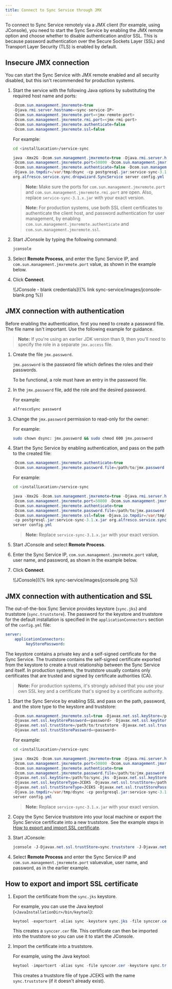 ```yaml
---
title: Connect to Sync Service through JMX
---
```


To connect to Sync Service remotely via a JMX client (for example, using JConsole), you need to start the Sync Service by enabling the JMX remote option and choose whether to disable authentication and/or SSL. This is because password authentication over the Secure Sockets Layer (SSL) and Transport Layer Security (TLS) is enabled by default.

## Insecure JMX connection

You can start the Sync Service with JMX remote enabled and all security disabled, but this isn't recommended for production systems.

1. Start the service with the following Java options by substituting the required host name and ports:

    ```java
    -Dcom.sun.management.jmxremote=true
    -Djava.rmi.server.hostname=<sync-service-IP>
    -Dcom.sun.management.jmxremote.port=<jmx-remote-port>
    -Dcom.sun.management.jmxremote.rmi.port=<jmx-rmi-port>
    -Dcom.sun.management.jmxremote.authenticate=false
    -Dcom.sun.management.jmxremote.ssl=false
    ```

    For example:

    ```bash
    cd <installLocation>/service-sync
    ```

    ```java
    java -Xmx2G -Dcom.sun.management.jmxremote=true -Djava.rmi.server.hostname=34.253.209.238
    -Dcom.sun.management.jmxremote.port=50800 -Dcom.sun.management.jmxremote.rmi.port=50801
    -Dcom.sun.management.jmxremote.authenticate=false -Dcom.sun.management.jmxremote.ssl=false
    -Djava.io.tmpdir=/var/tmp/dsync -cp postgresql.jar:service-sync-3.1.x.jar
    org.alfresco.service.sync.dropwizard.SyncService server config.yml
    ```

    > **Note:** Make sure the ports for `com.sun.management.jmxremote.port` and `com.sun.management.jmxremote.rmi.port` are open. Also, replace `service-sync-3.1.x.jar` with your exact version.

    > **Note:** For production systems, use both SSL client certificates to authenticate the client host, and password authentication for user management, by enabling `com.sun.management.jmxremote.authenticate` and `com.sun.management.jmxremote.ssl`.

2. Start JConsole by typing the following command:

    ```bash
    jconsole
    ```

3. Select **Remote Process**, and enter the Sync Service IP, and `com.sun.management.jmxremote.port` value, as shown in the example below.
4. Click **Connect**.

    ![JConsole - blank credentials]({% link sync-service/images/jconsole-blank.png %})

## JMX connection with authentication

Before enabling the authentication, first you need to create a password file. The file name isn't important. Use the following example for guidance.

> **Note:** If you're using an earlier JDK version than 9, then you'll need to specify the role in a separate `jmx.access` file.

1. Create the file `jmx.password`.

    `jmx.password` is the password file which defines the roles and their passwords.

    To be functional, a role must have an entry in the password file.

2. In the `jmx.password` file, add the role and the desired password.

    For example:

    ```bash
    alfrescoSync password
    ```

3. Change the `jmx.password` permission to read-only for the owner:

    For example:

    ```bash
    sudo chown dsync: jmx.password && sudo chmod 600 jmx.password
    ```

4. Start the Sync Service by enabling authentication, and pass on the path to the created file:

    ```java
    -Dcom.sun.management.jmxremote.authenticate=true
    -Dcom.sun.management.jmxremote.password.file=/path/to/jmx.password
    ```

    For example:

    ```bash
    cd <installLocation>/service-sync
    ```

    ```java
    java -Xmx2G -Dcom.sun.management.jmxremote=true -Djava.rmi.server.hostname=34.253.209.238
    -Dcom.sun.management.jmxremote.port=50800 -Dcom.sun.management.jmxremote.rmi.port=50801
    -Dcom.sun.management.jmxremote.authenticate=true
    -Dcom.sun.management.jmxremote.password.file=/path/to/jmx.password
    -Dcom.sun.management.jmxremote.ssl=false -Djava.io.tmpdir=/var/tmp/dsync
    -cp postgresql.jar:service-sync-3.1.x.jar org.alfresco.service.sync.dropwizard.SyncService
    server config.yml
    ```

    > **Note:** Replace `service-sync-3.1.x.jar` with your exact version.

5. Start JConsole and select **Remote Process**.

6. Enter the Sync Service IP, `com.sun.management.jmxremote.port` value, user name, and password, as shown in the example below.

7. Click **Connect**.

    ![JConsole]({% link sync-service/images/jconsole.png %})

## JMX connection with authentication and SSL

The out-of-the-box Sync Service provides keystore (`sync.jks`) and truststore (`sync.truststore`). The password for the keystore and truststore for the default installation is specified in the `applicationConnectors` section of the `config.yml` file:

```yaml
server:
    applicationConnectors:
         keyStorePassword:
```

The keystore contains a private key and a self-signed certificate for the Sync Service. The truststore contains the self-signed certificate exported from the keystore to create a trust relationship between the Sync Service and itself. In production systems, the truststore usually contains only certificates that are trusted and signed by certificate authorities (CA).

> **Note:** For production systems, it's strongly advised that you use your own SSL key and a certificate that's signed by a certificate authority.

1. Start the Sync Service by enabling SSL and pass on the path, password, and the store type to the keystore and truststore:

    ```java
    -Dcom.sun.management.jmxremote.ssl=true -Djavax.net.ssl.keyStore=/path/to/keystore
    -Djavax.net.ssl.keyStorePassword=<password> -Djavax.net.ssl.keyStoreType=<type>
    -Djavax.net.ssl.trustStore=/path/to/truststore -Djavax.net.ssl.trustStoreType=<type>
    -Djavax.net.ssl.trustStorePassword=<password>
    ```

    For example:

    ```bash
    cd <installLocation>/service-sync
    ```

    ```java
    java -Xmx2G -Dcom.sun.management.jmxremote=true -Djava.rmi.server.hostname=34.253.209.238
    -Dcom.sun.management.jmxremote.port=50800 -Dcom.sun.management.jmxremote.rmi.port=50801
    -Dcom.sun.management.jmxremote.authenticate=true
    -Dcom.sun.management.jmxremote.password.file=/path/to/jmx.password -Dcom.sun.management.jmxremote.ssl=true
    -Djavax.net.ssl.keyStore=/path/to/sync.jks -Djavax.net.ssl.keyStorePassword=<password>
    -Djavax.net.ssl.keyStoreType=JCEKS -Djavax.net.ssl.trustStore=/path/to/sync.truststore
    -Djavax.net.ssl.trustStoreType=JCEKS -Djavax.net.ssl.trustStorePassword=<password>  
    -Djava.io.tmpdir=/var/tmp/dsync -cp postgresql.jar:service-sync-3.1.x.jar org.alfresco.service.sync.dropwizard.SyncService
    server config.yml
    ```

    > **Note:** Replace `service-sync-3.1.x.jar` with your exact version.

2. Copy the Sync Service truststore into your local machine or export the Sync Service certificate into a new truststore. See the example steps in [How to export and import SSL certificate](#how-to-export-and-import-ssl-certificate).

3. Start JConsole:

    ```java
    jconsole -J-Djavax.net.ssl.trustStore=sync.truststore -J-Djavax.net.ssl.trustStoreType=JCEKS -J-Djavax.net.ssl.trustStorePassword=<password>
    ```

4. Select **Remote Process** and enter the Sync Service IP and `com.sun.management.jmxremote.port` valuevalue, user name, and password, as in the earlier example.

## How to export and import SSL certificate

1. Export the certificate from the `sync.jks` keystore.

    For example, you can use the Java keytool (`<JavaInstallationDir>/bin/keytool`):

    ```java
    keytool -exportcert -alias sync -keystore sync.jks -file synccer.cer -storetype jceks -storepass <password>
    ```

    This creates a `synccer.cer` file. This certificate can then be imported into the truststore so you can use it to start the JConsole.

2. Import the certificate into a truststore.

    For example, using the Java keytool:

    ```java
    keytool -importcert -alias sync -file synccer.cer -keystore sync.truststore -storetype JCEKS -storepass <yourPassword>
    ```

    This creates a truststore file of type JCEKS with the name `sync.truststore` (if it doesn't already exist).
